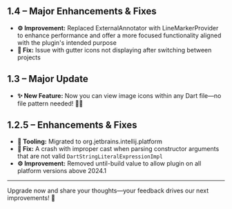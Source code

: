 <h2>1.4 – Major Enhancements & Fixes</h2>
<ul>
  <li><strong>⚙️ Improvement:</strong> Replaced ExternalAnnotator with LineMarkerProvider to enhance performance and offer a more focused functionality aligned with the plugin's intended purpose </li>
  <li><strong>🐞 Fix:</strong> Issue with gutter icons not displaying after switching between projects</li>
</ul>

<h2>1.3 – Major Update</h2>
<ul>
  <li><strong>✨ New Feature:</strong> Now you can view image icons within any Dart file—no file pattern needed! 🎉🎉</li>
</ul>

<h2>1.2.5 – Enhancements & Fixes</h2>
<ul>
  <li><strong>🔧 Tooling:</strong> Migrated to org.jetbrains.intellij.platform</li>
  <li><strong>🐞 Fix:</strong> A crash with improper cast when parsing constructor arguments that are not valid <code>DartStringLiteralExpressionImpl</code></li>
  <li><strong>⚙️ Improvement:</strong> Removed until-build value to allow plugin on all platform versions above 2024.1</li>
</ul>

<hr/>
<p>Upgrade now and share your thoughts—your feedback drives our next improvements! 💙</p>